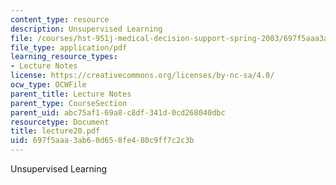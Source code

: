 ```yaml
---
content_type: resource
description: Unsupervised Learning
file: /courses/hst-951j-medical-decision-support-spring-2003/697f5aaa3ab60d658fe480c9ff7c2c3b_lecture20.pdf
file_type: application/pdf
learning_resource_types:
- Lecture Notes
license: https://creativecommons.org/licenses/by-nc-sa/4.0/
ocw_type: OCWFile
parent_title: Lecture Notes
parent_type: CourseSection
parent_uid: abc75af1-69a8-c8df-341d-0cd268040dbc
resourcetype: Document
title: lecture20.pdf
uid: 697f5aaa-3ab6-0d65-8fe4-80c9ff7c2c3b
---
```

Unsupervised Learning